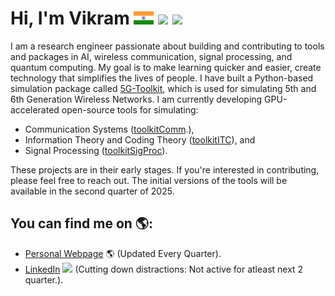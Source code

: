 
# Hi, I'm Vikram <img src="https://raw.githubusercontent.com/vikramsinghanttal/IIT-Kanpur/refs/heads/master/indianflag.svg" width="32">  <img src="https://as1.ftcdn.net/v2/jpg/06/18/28/66/1000_F_618286673_EsXfu5DoxhviqQOf5XajS8lKYksyomJQ.jpg" width="34">  <img src="https://as1.ftcdn.net/v2/jpg/08/50/01/42/1000_F_850014293_TqfH3bP6bHDfo9ioUHfs8Zr1uNnBoIsQ.webp" width="34">



I am a research engineer passionate about building and contributing to tools and packages in AI, wireless communication, signal processing, and quantum computing. My goal is to make learning quicker and easier, create technology that simplifies the lives of people. I have built a Python-based simulation package called <a href="https://gigayasawireless.github.io/toolkit5G/">5G-Toolkit</a>, which is used for simulating 5th and 6th Generation Wireless Networks. I am currently developing GPU-accelerated open-source tools for simulating:

- Communication Systems (<a href="https://github.com/vikramsinghanttal/Communication-System-Toolkit">toolkitComm</a>.),
- Information Theory and Coding Theory (<a href="https://github.com/vikramsinghanttal/Information-and-Coding-Theory-Toolkit">toolkitITC</a>), and
- Signal Processing (<a href="https://github.com/vikramsinghanttal/Signal-Processing-Toolkit">toolkitSigProc</a>).

These projects are in their early stages. If you're interested in contributing, please feel free to reach out. The initial versions of the tools will be available in the second quarter of 2025.

## You can find me on 🌎:

- <a href="https://vikramsinghanttal.github.io/IIT-Kanpur/"> Personal Webpage</a> 🌎 (Updated Every Quarter).
- <a href="https://www.linkedin.com/in/vikramgiga/"> LinkedIn</a> <img src="https://github.com/user-attachments/assets/60f16003-1ed1-4fa5-a0d1-5e1b6bfc4cd8" width="16">
(Cutting down distractions: Not active for atleast next 2 quarter.).
